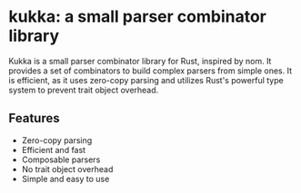# kukka: a small parser combinator library

Kukka is a small parser combinator library for Rust, inspired by nom. It provides a set of combinators to build complex parsers from simple ones. It is efficient, as it uses zero-copy parsing and utilizes Rust's powerful type system to prevent trait object overhead.

## Features

- Zero-copy parsing
- Efficient and fast
- Composable parsers
- No trait object overhead
- Simple and easy to use

